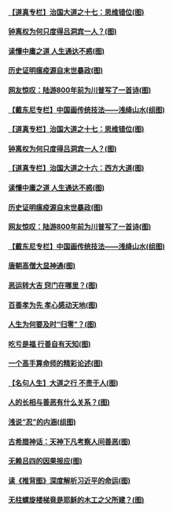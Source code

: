 #### [【道真专栏】治国大道之十七：思维错位(图)](../pages/p7/951789.md?t=11091102) 
#### [钟离权为何只度得吕洞宾一人？(图)](../pages/p7/951706.md?t=11091102) 
#### [读懂中庸之道 人生通达不惑(图)](../pages/p7/951763.md?t=11091102) 
#### [历史证明瘟疫源自末世暴政(图)](../pages/p7/951023.md?t=11091102) 
#### [网友惊叹：陆游800年前为川普写了一首诗(图)](../pages/p7/951678.md?t=11091102) 
#### [【戴东尼专栏】中国画传统技法——浅绛山水(组图)](../pages/p7/946069.md?t=11091102) 
#### [【道真专栏】治国大道之十七：思维错位(图)](../pages/p7/951789.md?t=11091102) 
#### [钟离权为何只度得吕洞宾一人？(图)](../pages/p7/951706.md?t=11091102) 
#### [【道真专栏】治国大道之十六：西方大道(图)](../pages/p7/951788.md?t=11091102) 
#### [读懂中庸之道 人生通达不惑(图)](../pages/p7/951763.md?t=11091102) 
#### [历史证明瘟疫源自末世暴政(图)](../pages/p7/951023.md?t=11091102) 
#### [网友惊叹：陆游800年前为川普写了一首诗(图)](../pages/p7/951678.md?t=11091102) 
#### [【戴东尼专栏】中国画传统技法——浅绛山水(组图)](../pages/p7/946069.md?t=11091102) 
#### [唐朝高僧大显神通(图)](../pages/p7/951024.md?t=11091102) 
#### [恶运转大吉 窍门在哪里？(图)](../pages/p7/951689.md?t=11091102) 
#### [百善孝为先 孝心感动天地(图)](../pages/p7/951679.md?t=11091102) 
#### [人生为何要及时“归零”？(图)](../pages/p7/951113.md?t=11091102) 
#### [吃亏是福 行善自有天知(图)](../pages/p7/950922.md?t=11091102) 
#### [一个高手算命师的精彩论述(图)](../pages/p7/951112.md?t=11091102) 
#### [【名句人生】大道之行 不责于人(图)](../pages/p7/949148.md?t=11091102) 
#### [人的长相与善恶有什么关系？(图)](../pages/p7/950920.md?t=11091102) 
#### [浅说“忍”的内涵(组图)](../pages/p7/951403.md?t=11091102) 
#### [古希腊神话：天神下凡考察人间善恶(图)](../pages/p7/951306.md?t=11091102) 
#### [无赖吕四的因果报应(图)](../pages/p7/948980.md?t=11091102) 
#### [读《推背图》深度解析习近平的命运(图)](../pages/p7/951297.md?t=11091102) 
#### [无柱螺旋楼梯竟是耶稣的木工之父所建？(图)](../pages/p7/951166.md?t=11091102) 
